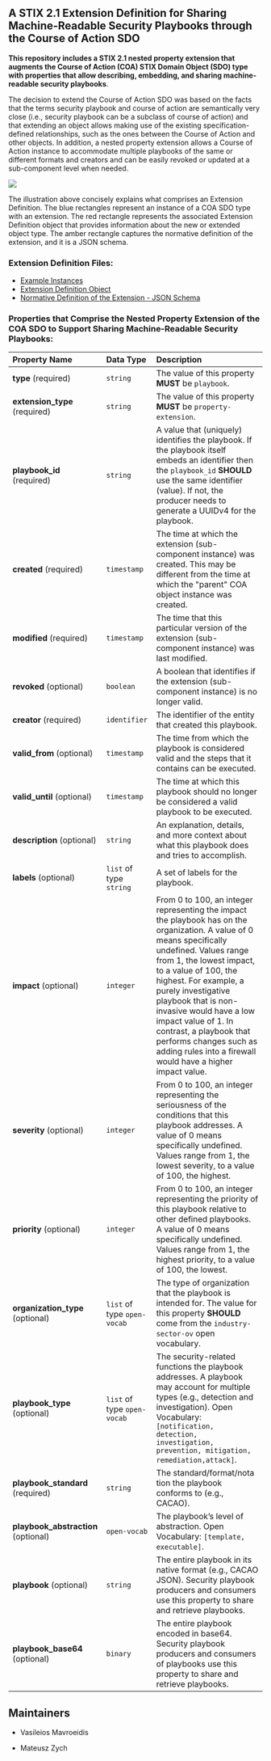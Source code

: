 ## A STIX 2.1 Extension Definition for Sharing Machine-Readable Security Playbooks through the Course of Action SDO

**This repository includes a STIX 2.1 nested property extension that augments the Course of Action (COA) STIX Domain Object (SDO) type with properties that allow describing, embedding, and sharing machine-readable security playbooks**. 

The decision to extend the Course of Action SDO was based on the facts that the terms security playbook and course of action are semantically very close (i.e., security playbook can be a subclass of course of action) and that extending an object allows making use of the existing specification-defined relationships, such as the ones between the Course of Action and other objects. In addition, a nested property extension allows a Course of Action instance to accommodate multiple playbooks of the same or different formats and creators and can be easily revoked or updated at a sub-component level when needed.


![](https://github.com/fovea-research/stix2.1-coa-playbook-extension/blob/main/images/STIX2.1-nested-property-extension.jpg)

The illustration above concisely explains what comprises an Extension Definition. The blue rectangles represent an instance of a COA SDO type with an extension. The red rectangle represents the associated Extension Definition object that provides information about the new or extended object type. The amber rectangle captures the normative definition of the extension, and it is a JSON schema.

### Extension Definition Files:
- [Example Instances](https://github.com/fovea-research/stix2.1-coa-playbook-extension/tree/main/examples)
- [Extension Definition Object](https://github.com/fovea-research/stix2.1-coa-playbook-extension/tree/main/extension-definition)
- [Normative Definition of the Extension - JSON Schema](https://github.com/fovea-research/stix2.1-coa-playbook-extension/tree/main/schema)

### Properties that Comprise the Nested Property Extension of the COA SDO to Support Sharing Machine-Readable Security Playbooks:
| Property Name | Data Type | Description |
| :--- | :--- |:--- |
| **type** (required)| `string` | The value of this property **MUST** be `playbook`. |
| **extension_type** (required) | `string` | The value of this property **MUST** be `property-extension`. |
| **playbook_id** (required)| `string` | A value that (uniquely) identifies the playbook. If the playbook itself embeds an identifier then the `playbook_id` **SHOULD** use the same identifier (value). If not, the producer needs to generate a UUIDv4 for the playbook. |
| **created** (required)| `timestamp` | The time at which the extension (sub-component instance) was created. This may be different from the time at which the "parent" COA object instance was created. |
| **modified** (required)| `timestamp` | The time that this particular version of the extension (sub-component instance) was last modified. |
| **revoked** (optional)| `boolean` | A boolean that identifies if the extension (sub-component instance) is no longer valid. |
| **creator** (required)| `identifier` | The identifier of the entity that created this playbook. |
| **valid_from** (optional)| `timestamp` | The time from which the playbook is considered valid and the steps that it contains can be executed. |
| **valid_until** (optional)| `timestamp` | The time at which this playbook should no longer be considered a valid playbook to be executed. |
| **description** (optional)| `string` | An explanation, details, and more context about what this playbook does and tries to accomplish. |
| **labels** (optional)| `list` of type `string` | A set of labels for the playbook. |
| **impact** (optional)| `integer` | From 0 to 100, an integer representing the impact the playbook has on the organization. A value of 0 means specifically undefined. Values range from 1, the lowest impact, to a value of 100, the highest. For example, a purely investigative playbook that is non-invasive would have a low impact value of 1. In contrast, a playbook that performs changes such as adding rules into a firewall would have a higher impact value. |
| **severity** (optional)| `integer` | From 0 to 100, an integer representing the seriousness of the conditions that this playbook addresses. A value of 0 means specifically undefined. Values range from 1, the lowest severity, to a value of 100, the highest. |
| **priority** (optional)| `integer` | From 0 to 100, an integer representing the priority of this playbook relative to other defined playbooks. A value of 0 means specifically undefined. Values range from 1, the highest priority, to a value of 100, the lowest. |
| **organization_type** (optional)| `list` of type `open-vocab` | The type of organization that the playbook is intended for. The value for this property **SHOULD** come from the `industry-sector-ov` open vocabulary.|
| **playbook_type** (optional)| `list` of type `open-vocab` | The security-related functions the playbook addresses. A playbook may account for multiple types (e.g., detection and investigation). Open Vocabulary: `[notification, detection, investigation, prevention, mitigation, remediation,attack]`. |
| **playbook_standard** (required)| `string` | The standard/format/nota tion the playbook conforms to (e.g., CACAO). |
| **playbook_abstraction** (optional)| `open-vocab` | The playbook’s level of abstraction. Open Vocabulary: `[template, executable]`. |
| **playbook** (optional)| `string` | The entire playbook in its native format (e.g., CACAO JSON). Security playbook producers and consumers use this property to share and retrieve playbooks. |
| **playbook_base64** (optional)| `binary` | The entire playbook encoded in base64. Security playbook producers and consumers of playbooks use this property to share and retrieve playbooks.



## Maintainers
- Vasileios Mavroeidis

- Mateusz Zych
